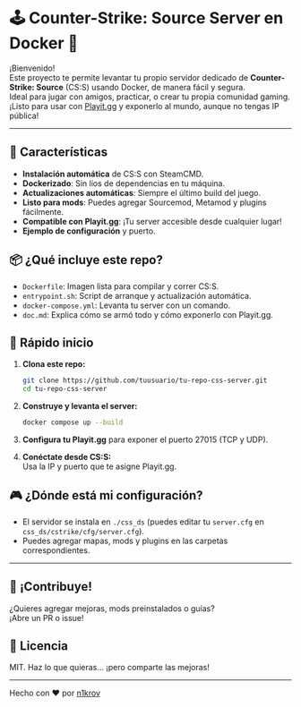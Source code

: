 # 🕹️ Counter-Strike: Source Server en Docker 🐳

¡Bienvenido!  
Este proyecto te permite levantar tu propio servidor dedicado de **Counter-Strike: Source** (CS:S) usando Docker, de manera fácil y segura.  
Ideal para jugar con amigos, practicar, o crear tu propia comunidad gaming.  
¡Listo para usar con [Playit.gg](https://playit.gg) y exponerlo al mundo, aunque no tengas IP pública!

---

## 🚀 Características

- **Instalación automática** de CS:S con SteamCMD.
- **Dockerizado**: Sin líos de dependencias en tu máquina.
- **Actualizaciones automáticas**: Siempre el último build del juego.
- **Listo para mods**: Puedes agregar Sourcemod, Metamod y plugins fácilmente.
- **Compatible con Playit.gg**: ¡Tu server accesible desde cualquier lugar!
- **Ejemplo de configuración** y puerto.


## 📦 ¿Qué incluye este repo?

- `Dockerfile`: Imagen lista para compilar y correr CS:S.
- `entrypoint.sh`: Script de arranque y actualización automática.
- `docker-compose.yml`: Levanta tu server con un comando.
- `doc.md`: Explica cómo se armó todo y cómo exponerlo con Playit.gg.


## 🏁 Rápido inicio

1. **Clona este repo:**
   ```sh
   git clone https://github.com/tuusuario/tu-repo-css-server.git
   cd tu-repo-css-server
   ```

2. **Construye y levanta el server:**
   ```sh
   docker compose up --build
   ```

3. **Configura tu Playit.gg** para exponer el puerto 27015 (TCP y UDP).

4. **Conéctate desde CS:S:**  
   Usa la IP y puerto que te asigne Playit.gg.


## 🎮 ¿Dónde está mi configuración?

- El servidor se instala en `./css_ds` (puedes editar tu `server.cfg` en `css_ds/cstrike/cfg/server.cfg`).
- Puedes agregar mapas, mods y plugins en las carpetas correspondientes.

---

## 🤝 ¡Contribuye!

¿Quieres agregar mejoras, mods preinstalados o guías?  
¡Abre un PR o issue!

## 📜 Licencia

MIT. Haz lo que quieras… ¡pero comparte las mejoras!

---

Hecho con ❤️ por [n1krov](https://github.com/n1krov)
